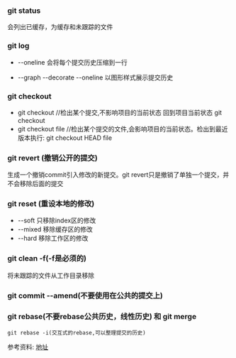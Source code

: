### git status

会列出已缓存，为缓存和未跟踪的文件

### git log 

 + --oneline 会将每个提交历史压缩到一行

 + --graph --decorate --oneline 以图形样式展示提交历史

### git checkout

+ git checkout <commit> //检出某个提交,不影响项目的当前状态
  回到项目当前状态 git checkout <branch> 
+ git checkout <commit> file //检出某个提交的文件,会影响项目的当前状态。检出到最近版本执行:
  git checkout HEAD file

### git revert <commit>(撤销公开的提交)
生成一个撤销commit引入修改的新提交。git revert只是撤销了单独一个提交，并不会移除后面的提交

### git reset <commit>(重设本地的修改)  

+ --soft 只移除index区的修改
+ --mixed 移除缓存区的修改
+ --hard 移除工作区的修改

### git clean -f(-f是必须的)
将未跟踪的文件从工作目录移除

### git commit --amend(不要使用在公共的提交上)

### git rebase(不要rebase公共历史，线性历史) 和 git merge
    git rebase -i(交互式的rebase,可以整理提交的历史)

参考资料: [地址](https://github.com/geeeeeeeeek/git-recipes/wiki)